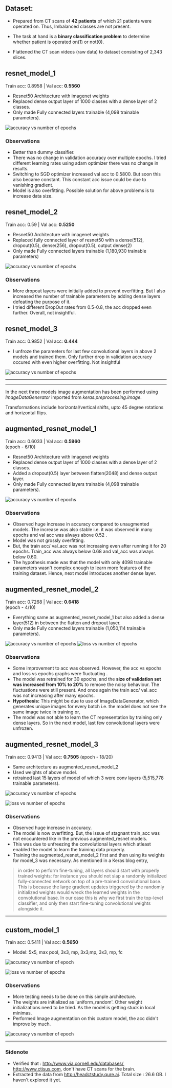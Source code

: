 ## Dataset: 
- Prepared from CT scans of **42 patients** of which 21 patients were operated on. Thus, Imbalanced classes are not present.

- The task at hand is a **binary classification problem** to determine whether patient is operated on(1) or not(0).

- Flattened the CT scan videos (raw data) to dataset consisting of 2,343 slices.

## resnet_model_1
<!-- Transfer learning -->
Train acc: 0.8958  |  Val acc: **0.5560**
- Resnet50 Architecture with imagenet weights
- Replaced dense output layer of 1000 classes with a dense layer of 2 classes.
- Only made Fully connected layers trainable (4,098 trainable parameters).

![accuracy vs number of epochs](/media/resnet_model_1.png)

### Observations
- Better than dummy classifier.
- There was no change in validation accuracy over multiple epochs. I tried different learning rates using adam optimizer there was no change in results. 
- Switching to SGD optimizer increased val acc to 0.5800. But soon this also became constant. This constant acc issue could be due to vanishing gradient.
- Model is also overfitting. Possible solution for above problems is to increase data size.

## resnet_model_2
<!-- DropOut/ Finetuning resnet50 -->
Train acc: 0.59  |  Val acc: **0.5250**
- Resnet50 Architecture with imagenet weights
- Replaced fully connected layer of resnet50 with a dense(512), dropout(0.5), dense(256), dropout(0.5), output dense(2)
- Only made Fully connected layers trainable (1,180,930 trainable parameters)

![accuracy vs number of epochs](/media/resnet_model_2.png)

### Observations
- More dropout layers were initially added to prevent overfitting. But I also increased the number of trainable parameters by adding dense layers defeating the purpose of it. 
- I tried different DropOut rates from 0.5-0.8, the acc dropped even further. Overall, not insightful.

## resnet_model_3 
<!-- Training Convolutional layers of resnet50 -->
Train acc: 0.9852  |  Val acc: **0.444**
- I unfroze the parameters for last few convolutional layers in above 2 models and trained them. Only further drop in validation accuracy occured with even higher overfitting. Not insightful

![accuracy vs number of epochs](/media/resnet_model_3.png)

---
---
In the next three models image augmentation has been performed using *ImageDataGenerator* imported from *keras.preprocessing.image*. 

Transformations include horizontal/vertical shifts, upto 45 degree rotations and horizontal flips.

## augmented_resnet_model_1
<!-- First Image augmentation model -->
Train acc: 0.6033  |  Val acc: **0.5960**  
(epoch - 6/10)
- Resnet50 Architecture with imagenet weights
- Replaced dense output layer of 1000 classes with a dense layer of 2 classes.
- Added a dropout(0.5) layer between flatten(2048) and dense output layer.
- Only made Fully connected layers trainable (4,098 trainable parameters).

![accuracy vs number of epochs](/media/augmented_model_1_acc.png)

### Observations
- Observed huge increase in accuracy compared to unaugmented models. The increase was also stable i.e. it was observed in many epochs and val acc was always above 0.52 . 
- Model was not grossly overfitting.
- But, the train acc/ val_acc was not increasing even after running it for 20 epochs. Train_acc was always below 0.68 and val_acc was always below 0.60.
- The hypothesis made was that the model with only 4098 trainable parameters wasn't complex enough to learn more features of the training dataset. Hence, next model introduces another dense layer.

## augmented_resnet_model_2
<!-- Added a dense layer for more model complexity -->
Train acc: 0.7268  |  Val acc: **0.6418**  
(epoch - 4/10)
- Everything same as augmented_resnet_model_1 but also added a dense layer(512) in between the flatten and dropout layer.
- Only made Fully connected layers trainable (1,050,114 trainable parameters).

![accuracy vs number of epochs](/media/augmented_model_2_preloaded_acc.png)
![loss vs number of epochs](/media/augmented_model_2_preloaded_loss.png)

### Observations
- Some improvement to acc was observed. However, the acc vs epochs and loss vs epochs graphs were fluctuating . 
- The model was retrained for 30 epochs, and the **size of validation set was increased from 10% to 20%** to remove the noisy behaviour. The fluctuations were still present. And once again the train acc/ val_acc was not increasing after many epochs.
- **Hypothesis:** This might be due to use of ImageDataGenerator, which generates unique images for every batch i.e. the model does not see the same image twice in training or,
- The model was not able to learn the CT representation by training only dense layers. So in the next model, last few convolutional layers were unfrozen.

## augmented_resnet_model_3
<!-- Unfroze last 3 convolutional layers -->
Train acc: 0.9413  |  Val acc: **0.7505**
(epoch - 18/20)
- Same architecture as augmented_resnet_model_2
- Used weights of above model.
- retrained last 15 layers of model of which 3 were conv layers (5,515,778 trainable parameters).

![accuracy vs number of epochs](/media/augmented_model_3_acc.png)

![loss vs number of epochs](/media/augmented_model_3_loss.png)

### Observations
- Observed huge increase in accuracy. 
- The model is now overfitting. But, the issue of stagnant train_acc was not encountered like in the previous augmented_resnet models. 
- This was due to unfreezing the convolutional layers which atleast enabled the model to learn the training data properly.
- Training the augmented_resnet_model_2 first and then using its weights for model_3 was necessary. As mentioned in a Keras blog entry,
> in order to perform fine-tuning, all layers should start with properly trained weights: for instance you should not slap a randomly initialized fully-connected network on top of a pre-trained convolutional base. This is because the large gradient updates triggered by the randomly initialized weights would wreck the learned weights in the convolutional base. In our case this is why we first train the top-level classifier, and only then start fine-tuning convolutional weights alongside it.
---
## custom_model_1
Train acc: 0.5411  |  Val acc: **0.5650**
- Model: 5x5, max pool, 3x3, mp, 3x3,mp, 3x3, mp, fc

![accuracy vs number of epoch](/media/custom_model_1_acc.png)

![loss vs number of epochs](/media/custom_model_1_loss.png)

### Observations
- More testing needs to be done on this simple architecture. 
- The weights are initialized as 'uniform_random'. Other weight initializations need to be tried. As the model is getting stuck in local minimas.
- Performed Image augmentation on this custom model, the acc didn't improve by much.
  
![accuracy vs number of epoch](/media/custom_model_1_aug_acc.png)

---
### Sidenote
- Verified that : http://www.via.cornell.edu/databases/, http://www.ctisus.com, don't have CT scans for the brain.
- Extracted the data from http://headctstudy.qure.ai. Total size : 26.6 GB. I haven't explored it yet.
